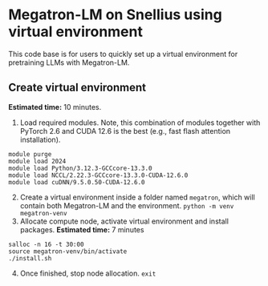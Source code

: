 # Megatron-LM on Snellius using virtual environment

This code base is for users to quickly set up a virtual environment for pretraining LLMs with Megatron-LM.

## Create virtual environment 
**Estimated time:** 10 minutes.
1. Load required modules. Note, this combination of modules together with PyTorch 2.6 and CUDA 12.6 is the best (e.g., fast flash attention installation).
```
module purge
module load 2024
module load Python/3.12.3-GCCcore-13.3.0
module load NCCL/2.22.3-GCCcore-13.3.0-CUDA-12.6.0
module load cuDNN/9.5.0.50-CUDA-12.6.0
```
2. Create a virtual environment inside a folder named `megatron`, which will contain both Megatron-LM and the environment. 
```python -m venv megatron-venv```
3. Allocate compute node, activate virtual environment and install packages. **Estimated time:** 7 minutes
```
salloc -n 16 -t 30:00
source megatron-venv/bin/activate
./install.sh
```
4. Once finished, stop node allocation.
`exit`
